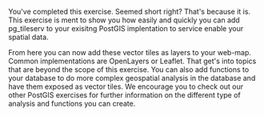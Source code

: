 You've completed this exercise. Seemed short right? That's because it is. This exercise is ment to show you how easily and quickly you can add pg_tileserv to your exisitng PostGIS implentation to service enable your spatial data. 

From here you can now add these vector tiles as layers to your web-map. Common implementations are OpenLayers or Leaflet. That get's into topics that are beyond the scope of this exercise. You can also add functions to your database to do more complex geospatial analysis in the database and have them exposed as vector tiles. We encourage you to check out our other PostGIS exercises for further information on the different type of analysis and functions you can create.